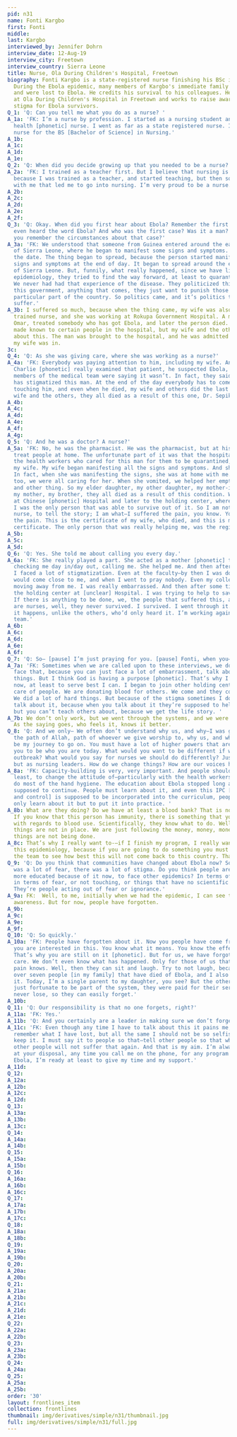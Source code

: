 ```yaml
---
pid: n31
name: Fonti Kargbo
first: Fonti
middle: 
last: Kargbo
interviewed_by: Jennifer Dohrn
interview_date: 12-Aug-19
interview_city: Freetown
interview_country: Sierra Leone
title: Nurse, Ola During Children's Hospital, Freetown
biography: Fonti Kargbo is a state-registered nurse finishing his BSc in nursing.
  During the Ebola epidemic, many members of Kargbo's immediate family contracted
  and were lost to Ebola. He credits his survival to his colleagues. He is now a nurse
  at Ola During Children's Hospital in Freetown and works to raise awareness and decrease
  stigma for Ebola survivors.
Q_1: 'Q: Can you tell me what you do as a nurse? '
A_1a: 'FK: I’m a nurse by profession. I started as a nursing student and a community
  health [phonetic] nurse. I went as far as a state registered nurse. I am now a student
  nurse for the BS [Bachelor of Science] in Nursing.'
A_1b: 
A_1c: 
A_1d: 
A_1e: 
Q_2: 'Q: When did you decide growing up that you needed to be a nurse?'
A_2a: 'FK: I trained as a teacher first. But I believe that nursing is a calling,
  because I was trained as a teacher, and started teaching, but then something happened
  with me that led me to go into nursing. I’m very proud to be a nurse.'
A_2b: 
A_2c: 
A_2d: 
A_2e: 
A_2f: 
Q_3: 'Q: Okay. When did you first hear about Ebola? Remember the first time you ever
  even heard the word Ebola? And who was the first case? Was it a man? A woman? Do
  you remember the circumstances about that case?'
A_3a: 'FK: We understood that someone from Guinea entered around the eastern part
  of Sierra Leone, where he began to manifest some signs and symptoms. I don’t know
  the date. The thing began to spread, because the person started manifesting some
  signs and symptoms at the end of day. It began to spread around the eastern part
  of Sierra Leone. But, funnily, what really happened, since we have little idea about
  epidemiology, they tried to find the way forward, at least to quarantine those areas.
  We never had had that experience of the disease. They politicized things because
  this government, anything that comes, they just want to punish those people at that
  particular part of the country. So politics came, and it’s politics that made us
  suffer.'
A_3b: I suffered so much, because when the thing came, my wife was also a nurse, a
  trained nurse, and she was working at Rokupa Government Hospital. A man, Dr. Sepik
  Omar, treated somebody who has got Ebola, and later the person died. This news was
  made known to certain people in the hospital, but my wife and the others never knew
  about this. The man was brought to the hospital, and he was admitted the same ward
  my wife was in.
3c: 
Q_4: 'Q: As she was giving care, where she was working as a nurse?'
A_4a: 'FK: Everybody was paying attention to him, including my wife. And when Dr.
  Charlie [phonetic] really examined that patient, he suspected Ebola, while the other
  members of the medical team were saying it wasn’t. In fact, they said the doctor
  has stigmatized this man. At the end of the day everybody has to come around him,
  touching him, and even when he died, my wife and others did the last office. My
  wife and the others, they all died as a result of this one, Dr. Sepik Omar [phonetic].'
A_4b: 
A_4c: 
A_4d: 
A_4e: 
A_4f: 
A_4g: 
Q_5: 'Q: And he was a doctor? A nurse?'
A_5a: 'FK: No, he was the pharmacist. He was the pharmacist, but at his pharmacy they
  treat people at home. The unfortunate part of it was that the hospital never called
  the health workers who cared for this man for them to be quarantined, including
  my wife. My wife began manifesting all the signs and symptoms. And she died 11 September.
  In fact, when she was manifesting the signs, she was at home with me. My children,
  too, we were all caring for her. When she vomited, we helped her empty the things,
  and other thing. So my elder daughter, my other daughter, my mother-in-law, my sister-in-law,
  my mother, my brother, they all died as a result of this condition. We were taken
  at Chinese [phonetic] Hospital and later to the holding center, where they all died.
  I was the only person that was able to survive out of it. So I am not only as a
  nurse, to tell the story; I am what—I suffered the pain, you know. You see? I suffered
  the pain. This is the certificate of my wife, who died, and this is my discharge
  certificate. The only person that was really helping me, was the registrar.'
A_5b: 
A_5c: 
A_5d: 
Q_6: 'Q: Yes. She told me about calling you every day.'
A_6a: 'FK: She really played a part. She acted as a mother [phonetic] to me. She was
  checking me day in/day out, calling me. She helped me. And then after I was discharged,
  I faced a lot of stigmatization. Even at the faculty—by then I was doing my RN—nobody
  would come close to me, and when I went to pray nobody. Even my colleagues were
  moving away from me. I was really embarrassed. And then after some time I joined
  the holding center at [unclear] Hospital. I was trying to help to save other people.
  If there is anything to be done, we, the people that suffered this, and the nurses—there
  are nurses, well, they never survived. I survived. I went through it. I know how
  it happens, unlike the others, who’d only heard it. I’m working again on the response
  team.'
A_6b: 
A_6c: 
A_6d: 
A_6e: 
A_6f: 
Q_7: 'Q: So— [pause] I’m just praying for you. [pause] Fonti, when you—'
A_7a: 'FK: Sometimes when we are called upon to these interviews, we don’t want to
  face that, because you can just face a lot of embarrassment, talk about the old
  things. But I think God is having a purpose [phonetic]. That’s why I’m pushing myself
  now, at least to serve best I can. I began to join other holding centers, taking
  care of people. We are donating blood for others. We come and they collect our blood.
  We did a lot of hard things. But because of the stigma sometimes I don’t want to
  talk about it, because when you talk about it they’re supposed to help us to learn,
  but you can’t teach others about, because we get the life story. '
A_7b: We don’t only work, but we went through the systems, and we were really affected. 
  As the saying goes, who feels it, knows it better.
Q_8: 'Q: And we only— We often don’t understand why us, and why—I was going to say
  the path of Allah, path of whoever we give worship to, why us, and why would this
  be my journey to go on. You must have a lot of higher powers that are really guiding
  you to be who you are today. What would you want to be different if we had another
  outbreak? What would you say for nurses we should do differently? Just not as nurses,
  but as nursing leaders. How do we change things? How are our voices heard differently?'
A_8a: 'FK: Capacity-building is very, very important. And people should be able, at
  least, to change the attitude of—particularly with the health workers. We don’t
  do most of the hand hygiene. The education about Ebola stopped long ago, and that’s
  supposed to continue. People must learn about it, and even this IPC [infection prevention
  and control] is supposed to be incorporated into the curriculum, people should not
  only learn about it but to put it into practice. '
A_8b: What are they doing? Do we have at least a blood bank? That is not happening.
  If you know that this person has immunity, there is something that you have to do
  with regards to blood use. Scientifically, they know what to do. Well, all those
  things are not in place. We are just following the money, money, money. The right
  things are not being done. 
A_8c: That’s why I really want to-—if I finish my program, I really want to go into
  this epidemiology, because if you are going to do something you must be part of
  the team to see how best this will not come back to this country. That is my dream. 
Q_9: 'Q: Do you think that communities have changed about Ebola now? So I know there
  was a lot of fear, there was a lot of stigma. Do you think people are generally
  more educated because of it now, to face other epidemics? In terms of awareness,
  in terms of fear, or not touching, or things that have no scientific basis, right?
  They’re people acting out of fear or ignorance.'
A_9a: FK:  Well, to me, initially when we had the epidemic, I can see that there was
  awareness. But for now, people have forgotten.
A_9b: 
A_9c: 
A_9e: 
A_9f: 
Q_10: 'Q: So quickly.'
A_10a: 'FK: People have forgotten about it. Now you people have come from afar, say
  you are interested in this. You know what it means. You know the effect of Ebola.
  That’s why you are still on it [phonetic]. But for us, we have forgotten. We don’t
  care. We don’t even know what has happened. Only for those of us that suffer the
  pain knows. Well, then they can sit and laugh. Try to not laugh, because I have
  over seven people [in my family] that have died of Ebola, and I also went through
  it. Today, I’m a single parent to my daughter, you see? But the others that were
  just fortunate to be part of the system, they were paid for their service, they
  never lose, so they can easily forget.'
A_10b: 
Q_11: 'Q: Our responsibility is that no one forgets, right?'
A_11a: 'FK: Yes.'
A_11b: 'Q: And you certainly are a leader in making sure we don’t forget. '
A_11c: 'FK: Even though any time I have to talk about this it pains me, it makes me
  remember what I have lost, but all the same I should not be so selfish enough to
  keep it. I must say it to people so that—tell other people so that what I have survived,
  other people will not suffer that again. And that is my aim. I’m always ready, available,
  at your disposal, any time you call me on the phone, for any program related to
  Ebola, I’m ready at least to give my time and my support.'
A_11d: 
Q_12: 
A_12a: 
A_12b: 
A_12c: 
A_12d: 
Q_13: 
A_13a: 
A_13b: 
A_13c: 
Q_14: 
A_14a: 
A_14b: 
Q_15: 
A_15a: 
A_15b: 
Q_16: 
A_16a: 
A_16b: 
A_16c: 
Q_17: 
A_17a: 
A_17b: 
A_17c: 
Q_18: 
A_18a: 
A_18b: 
Q_19: 
A_19a: 
A_19b: 
Q_20: 
A_20a: 
A_20b: 
Q_21: 
A_21a: 
A_21b: 
A_21c: 
A_21d: 
A_21e: 
Q_22: 
A_22a: 
A_22b: 
Q_23: 
A_23a: 
A_23b: 
Q_24: 
A_24a: 
Q_25: 
A_25a: 
A_25b: 
order: '30'
layout: frontlines_item
collection: frontlines
thumbnail: img/derivatives/simple/n31/thumbnail.jpg
full: img/derivatives/simple/n31/full.jpg
---
```

